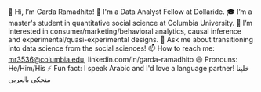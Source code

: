 👋 Hi, I’m Garda Ramadhito!
🚌 I'm a Data Analyst Fellow at Dollaride.
🎓 I’m a master's student in quantitative social science at Columbia University.
👀 I’m interested in consumer/marketing/behavioral analytics, causal inference and experimental/quasi-experimental designs.
💬 Ask me about transitioning into data science from the social sciences!
📫 How to reach me: mr3536@columbia.edu, linkedin.com/in/garda-ramadhito
😄 Pronouns: He/Him/His
⚡ Fun fact: I speak Arabic and I'd love a language partner! خلينا منحكي بالعربي
